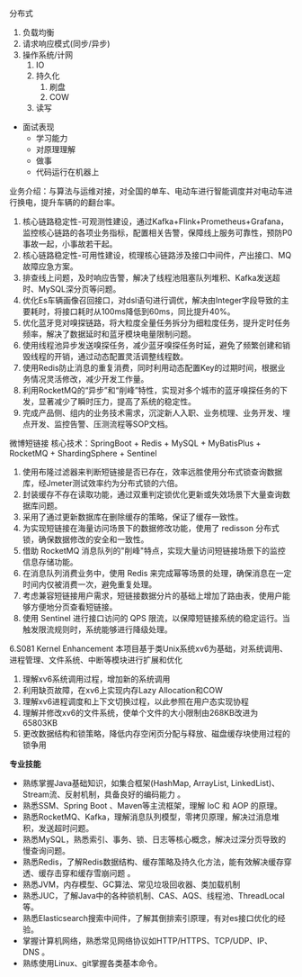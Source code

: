 分布式
1. 负载均衡
2. 请求响应模式(同步/异步)
3. 操作系统/计网
	1. IO
	2. 持久化
		1. 刷盘
		2. COW
	3. 读写

- 面试表现
	- 学习能力
	- 对原理理解
	- 做事
	- 代码运行在机器上

业务介绍：与算法与运维对接，对全国的单车、电动车进行智能调度并对电动车进行换电，提升车辆的的翻台率。
1. 核心链路稳定性-可观测性建设，通过Kafka+Flink+Prometheus+Grafana，监控核心链路的各项业务指标，配置相关告警，保障线上服务可靠性，预防P0事故一起，小事故若干起。
2. 核心链路稳定性-可用性建设，梳理核心链路涉及接口中间件，产出接口、MQ故障应急方案。
3. 排查线上问题，及时响应告警，解决了线程池阻塞队列堆积、Kafka发送超时、MySQL深分页等问题。
4. 优化Es车辆画像召回接口，对dsl语句进行调优，解决由Integer字段导致的主要耗时，将接口耗时从100ms降低到60ms，同比提升40%。
5. 优化蓝牙竞对嗅探链路，将大粒度全量任务拆分为细粒度任务，提升定时任务频率，解决了数据延时和蓝牙模块电量限制问题。
6. 使用线程池异步发送嗅探任务，减少蓝牙嗅探任务时延，避免了频繁创建和销毁线程的开销，通过动态配置灵活调整线程数。
7. 使用Redis防止消息的重复消费，同时利用动态配置Key的过期时间，根据业务情况灵活修改，减少开发工作量。
8. 利用RocketMQ的“异步”和“削峰”特性，实现对多个城市的蓝牙嗅探任务的下发，显著减少了瞬时压力，提高了系统的稳定性。
9. 完成产品侧、组内的业务技术需求，沉淀新人入职、业务梳理、业务开发、埋点开发、监控告警、压测流程等SOP文档。


微博短链接
核心技术：SpringBoot + Redis + MySQL + MyBatisPlus + RocketMQ + ShardingSphere + Sentinel
1. 使用布隆过滤器来判断短链接是否已存在，效率远胜使用分布式锁查询数据库，经Jmeter测试效率约为分布式锁的六倍。 
2. 封装缓存不存在读取功能，通过双重判定锁优化更新或失效场景下大量查询数据库问题。 
3. 采用了通过更新数据库在删除缓存的策略，保证了缓存一致性。 
4. 为实现短链接在海量访问场景下的数据修改功能，使用了 redisson 分布式锁，确保数据修改的安全和一致性。 
5. 借助 RocketMQ 消息队列的"削峰"特点，实现大量访问短链接场景下的监控信息存储功能。 
6. 在消息队列消费业务中，使用 Redis 来完成幂等场景的处理，确保消息在一定时间内仅被消费一次，避免重复处理。 
7. 考虑兼容短链接用户需求，短链接数据分片的基础上增加了路由表，使用户能够方便地分页查看短链接。 
8. 使用 Sentinel 进行接口访问的 QPS 限流，以保障短链接系统的稳定运行。当触发限流规则时，系统能够进行降级处理。


6.S081 Kernel Enhancement
 本项目基于类Unix系统xv6为基础，对系统调用、进程管理、文件系统、中断等模块进行扩展和优化
1. 理解xv6系统调用过程，增加新的系统调用
2. 利用缺页故障，在xv6上实现内存Lazy Allocation和COW
3. 理解xv6进程调度和上下文切换过程，以此参照在用户态实现协程
4. 理解并修改xv6的文件系统，使单个文件的大小限制由268KB改进为65803KB
5. 更改数据结构和锁策略，降低内存空闲页分配与释放、磁盘缓存块使用过程的锁争用

**专业技能**
- 熟练掌握Java基础知识，如集合框架(HashMap, ArrayList, LinkedList)、Stream流、反射机制，具备良好的编码能力 。
- 熟悉SSM、Spring Boot 、Maven等主流框架，理解 IoC 和 AOP 的原理。
- 熟悉RocketMQ、Kafka，理解消息队列模型，零拷贝原理，解决过消息堆积，发送超时问题。
- 熟悉MySQL，熟悉索引、事务、锁、日志等核心概念，解决过深分页导致的慢查询问题。
- 熟悉Redis，了解Redis数据结构、缓存策略及持久化方法，能有效解决缓存穿透、缓存击穿和缓存雪崩问题 。
- 熟悉JVM，内存模型、GC算法、常见垃圾回收器、类加载机制 
- 熟悉JUC，了解Java中的各种锁机制、CAS、AQS、线程池、ThreadLocal等。
- 熟悉Elasticsearch搜索中间件，了解其倒排索引原理，有对es接口优化的经验。
- 掌握计算机网络，熟悉常见网络协议如HTTP/HTTPS、TCP/UDP、IP、DNS 。
- 熟练使用Linux、git掌握各类基本命令。